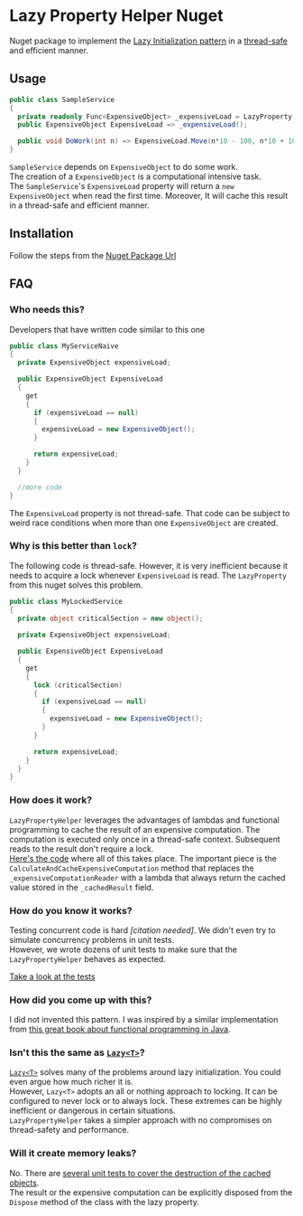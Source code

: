 # Lazy Property Helper Nuget  

Nuget package to implement the [Lazy Initialization pattern](https://en.wikipedia.org/wiki/Lazy_initialization) in a [thread-safe](https://en.wikipedia.org/wiki/Thread_safety) and efficient manner.  

## Usage  

```csharp
public class SampleService
{ 
  private readonly Func<ExpensiveObject> _expensiveLoad = LazyProperty.Create(() => new ExpensiveObject());
  public ExpensiveObject ExpensiveLoad => _expensiveLoad();

  public void DoWork(int n) => ExpensiveLoad.Move(n*10 - 100, n*10 + 100);
}
```

`SampleService` depends on `ExpensiveObject` to do some work.  
The creation of a `ExpensiveObject` is a computational intensive task.  
The `SampleService`'s `ExpensiveLoad` property will return a `new ExpensiveObject` when read the first time. Moreover, It will cache this result in a thread-safe and efficient manner.  

## Installation  

Follow the steps from the [Nuget Package Url](https://www.nuget.org/packages/LazyPropertyHelper/)  

## FAQ  

### Who needs this?  

Developers that have written code similar to this one  

```csharp
public class MyServiceNaive
{
  private ExpensiveObject expensiveLoad;

  public ExpensiveObject ExpensiveLoad
  {
    get
    {
      if (expensiveLoad == null)
      {
        expensiveLoad = new ExpensiveObject();
      }

      return expensiveLoad;
    }
  }

  //more code
}
```

The `ExpensiveLoad` property is not thread-safe. That code can be subject to weird race conditions when more than one `ExpensiveObject` are created.  

### Why is this better than `lock`?  

The following code is thread-safe. However, it is very inefficient because it needs to acquire a lock whenever `ExpensiveLoad` is read. The `LazyProperty` from this nuget solves this problem.  

```csharp
public class MyLockedService
{
  private object criticalSection = new object();
  
  private ExpensiveObject expensiveLoad;

  public ExpensiveObject ExpensiveLoad
  {
    get
    {
      lock (criticalSection)
      {
        if (expensiveLoad == null)
        {
          expensiveLoad = new ExpensiveObject();
        }
      }

      return expensiveLoad;
    }
  }
}
```

### How does it work?  

`LazyPropertyHelper` leverages the advantages of lambdas and functional programming to cache the result of an expensive computation. The computation is executed only once in a thread-safe context. Subsequent reads to the result don't require a lock.  
[Here's the code](https://github.com/camilin87/lazy-property-helper/blob/master/LazyPropertyHelper/LazyProperty.cs) where all of this takes place. The important piece is the `CalculateAndCacheExpensiveComputation` method that replaces the `_expensiveComputationReader` with a lambda that always return the cached value stored in the `_cachedResult` field.  

### How do you know it works?  

Testing concurrent code is hard _[citation needed]_. We didn't even try to simulate concurrency problems in unit tests.  
However, we wrote dozens of unit tests to make sure that the `LazyPropertyHelper` behaves as expected.  

[Take a look at the tests](https://github.com/camilin87/lazy-property-helper/tree/master/LazyPropertyHelperTests)  

### How did you come up with this?  

I did not invented this pattern. I was inspired by a similar implementation from [this great book about functional programming in Java](https://www.tddapps.com/2018/02/27/functional-programming-in-java/).  

### Isn't this the same as [`Lazy<T>`](https://msdn.microsoft.com/en-us/library/dd642331(v=vs.110).aspx)?  

[`Lazy<T>`](https://msdn.microsoft.com/en-us/library/dd642331(v=vs.110).aspx) solves many of the problems around lazy initialization. You could even argue how much richer it is.  
However, `Lazy<T>` adopts an all or nothing approach to locking. It can be configured to never lock or to always lock. These extremes can be highly inefficient or dangerous in certain situations.  
`LazyPropertyHelper` takes a simpler approach with no compromises on thread-safety and performance.  

### Will it create memory leaks?  

No. There are [several unit tests to cover the destruction of the cached objects](https://github.com/camilin87/lazy-property-helper/blob/master/LazyPropertyHelperTests/DestructionTest.cs).  
The result or the expensive computation can be explicitly disposed from the `Dispose` method of the class with the lazy property.  

